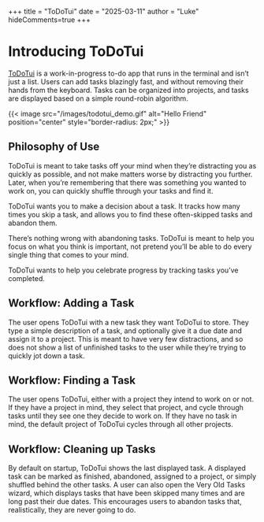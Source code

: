 +++
title = "ToDoTui"
date = "2025-03-11"
author = "Luke"
hideComments=true
+++

# Introducing ToDoTui

[ToDoTui](https://github.com/TheCarton/todo_tui) is a work-in-progress to-do app that runs in the terminal and isn’t just a list. Users can add tasks blazingly fast, and without removing
 their hands from the keyboard. Tasks can be organized into projects, and tasks are displayed based on a simple round-robin algorithm.

{{< image src="/images/todotui_demo.gif" alt="Hello Friend" position="center" style="border-radius: 2px;" >}}

## Philosophy of Use  
ToDoTui is meant to take tasks off your mind when they’re distracting you as quickly as possible, and not make matters worse by distracting you further.
Later, when you’re remembering that there was something you wanted to work on, you can quickly shuffle through your tasks and find it.

ToDoTui wants you to make a decision about a task. It tracks how many times you skip a task, and allows you to find these often-skipped tasks and abandon them.

There’s nothing wrong with abandoning tasks. ToDoTui is meant to help you focus on what you think is important, not pretend you’ll be able to do
every single thing that comes to your mind.

ToDoTui wants to help you celebrate progress by tracking tasks you’ve completed.

## Workflow: Adding a Task

The user opens ToDoTui with a new task they want ToDoTui to store. They type a simple description of a task,
and optionally give it a due date and assign it to a project. This is meant to have very few distractions,
and so does not show a list of unfinished tasks to the user while they’re trying to quickly jot down a task.

## Workflow: Finding a Task

The user opens ToDoTui, either with a project they intend to work on or not. If they have a project in mind,
they select that project, and cycle through tasks until they see one they decide to work on. If they have no task in mind,
the default project of ToDoTui cycles through all other projects.

## Workflow: Cleaning up Tasks

By default on startup, ToDoTui shows the last displayed task. A displayed task can be marked as finished, abandoned, assigned to a project,
or simply shuffled behind the other tasks. A user can also open the Very Old Tasks wizard, which displays tasks that have been skipped
many times and are long past their due dates. This encourages users to abandon tasks that, realistically, they are never going to do.
